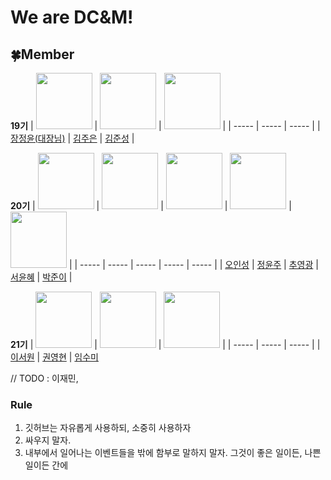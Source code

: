 # We are DC&M!

## :four_leaf_clover:Member
**19기**
| <a href="https://github.com/jeinie"><img src="https://avatars.githubusercontent.com/u/68533847?v=4" width="90" height="90"></a> | <a href="https://github.com/jueun0725"><img src="https://avatars.githubusercontent.com/u/82727761?v=4" width="90" height="90"></a> | <a href="https://github.com/newJunsung"><img src="https://avatars.githubusercontent.com/u/107932188?v=4" width="90" height="90"></a> |
| ----- | ----- | ----- |
| [장정윤(대장님)](https://github.com/jeinie) | [김주은](https://github.com/jueun0725) | [김준성](https://github.com/newJunsung) |

**20기**
| <a href="https://github.com/ois0886"><img src="https://avatars.githubusercontent.com/u/58154638?v=4" width="90" height="90"></a> | <a href="https://github.com/YJMINT"><img src="https://avatars.githubusercontent.com/u/105741144?v=4" width="90" height="90"></a> | <a href="https://github.com/S-DPR"><img src="https://avatars.githubusercontent.com/u/108619579?v=4" width="90" height="90"></a> | <a href="https://github.com/YoonhyeSuh"><img src="https://avatars.githubusercontent.com/u/106311524?v=4" width="90" height="90"></a> | <a href="https://github.com/juniii99"><img src="https://avatars.githubusercontent.com/u/112378363?v=4" width="90" height="90"></a> | 
| ----- | ----- | ----- | ----- | ----- | 
| [오인성](https://github.com/ois0886) | [정윤주](https://github.com/YJMINT) | [추영광](https://github.com/S-DPR) | [서윤혜](https://github.com/YoonhyeSuh) | [박준이](https://github.com/juniii99) | 

**21기**
| <a href="https://github.com/isnonyou"><img src="https://avatars.githubusercontent.com/u/109057475?v=4" width="90" height="90"></a> | <a href="https://github.com/krevlin"><img src="https://avatars.githubusercontent.com/u/109061978?v=4" width="90" height="90"></a> | <a href="https://github.com/sumi-03"><img src="https://avatars.githubusercontent.com/u/100473912?v=4" width="90" height="90"></a> |
| ----- | ----- | ----- |
| [이서원](https://github.com/isnonyou) | [권영현](https://github.com/krevlin) | [임수미](https://github.com/sumi-03)

// TODO : 이재민, 

### Rule
1. 깃허브는 자유롭게 사용하되, 소중히 사용하자
2. 싸우지 말자.
3. 내부에서 일어나는 이벤트들을 밖에 함부로 말하지 말자. 그것이 좋은 일이든, 나쁜 일이든 간에
